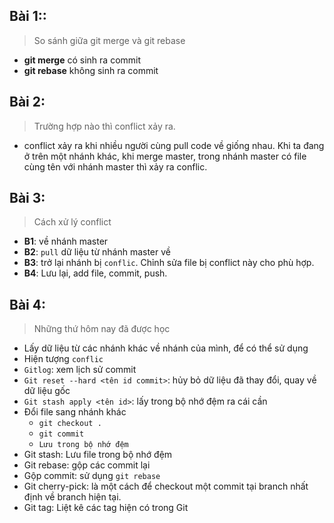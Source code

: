 ## Bài 1::
>So sánh giữa git merge và git rebase 
+ **git merge** có sinh ra commit
+ **git rebase** không sinh ra commit
## Bài 2:
>Trường hợp nào thì conflict xảy ra.
* conflict xảy ra khi nhiều người cùng pull code về giống nhau. Khi ta đang ở trên một nhánh khác, khi merge master, trong nhánh master có file cùng tên với nhánh master thì xảy ra conflic.
## Bài 3:
>Cách xử lý conflict
* **B1**: về nhánh master
* **B2**: `pull` dữ liệu từ nhánh master về
* **B3**: trở lại nhánh bị `conflic`. Chỉnh sửa file bị conflict này cho phù hợp.
* **B4**:  Lưu lại, add file, commit, push.
## Bài 4:
>Những thứ hôm nay đã được học
* Lấy dữ liệu từ các nhánh khác về nhánh của mình, để có thể sử dụng
* Hiện tượng `conflic`
* `Gitlog`: xem lịch sử commit
* `Git reset --hard <tên id commit>`: hủy bỏ dữ liệu đã thay đổi, quay về dữ liệu gốc
* `Git stash apply <tên id>`: lấy trong bộ nhớ đệm ra cái cần
* Đổi file sang nhánh khác
	* `git checkout .`
	* `git commit`
	* `Lưu trong bộ nhớ đệm`
* Git stash: Lưu file trong bộ nhớ đệm
* Git rebase: gộp các commit lại
* Gộp commit: sử dụng `git rebase`
* Git cherry-pick: là một cách để checkout một commit tại branch nhất định về branch hiện tại.
* Git tag: Liệt kê các tag hiện có trong Git



